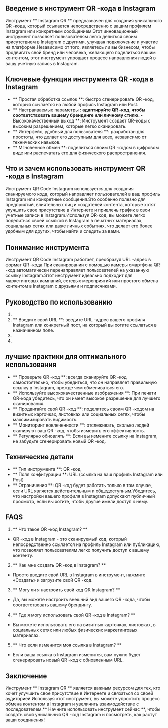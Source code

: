 ## Введение в инструмент QR -кода в Instagram

Инструмент ** Instagram QR ** предназначен для создания уникального QR -кода, который ссылается непосредственно с вашим профилем Instagram или конкретным сообщением.Этот инновационный инструмент позволяет пользователям легко делиться своим присутствием в Instagram с другими, улучшая подключение и участие на платформе.Независимо от того, являетесь ли вы бизнесом, чтобы продвигать свой бренд или человека, желающего поделиться вашим контентом, этот инструмент упрощает процесс направления людей в вашу учетную запись в Instagram.

## Ключевые функции инструмента QR -кода в Instagram

- ** Простая обработка ссылок **: быстро сгенерировать QR -код, который ссылается на любой профиль Instagram или Post.
- ** Настраиваемые параметры **: адаптируйте QR -код, чтобы соответствовать вашему брендинге или личному стилю.
-** Высококачественный выход **: Инструмент создает QR-коды с высоким разрешением, которые легко сканировать.
- ** Интерфейс, удобный для пользователя **: разработан для простоты, что делает его доступным для всех, независимо от технических навыков.
- ** Мгновенное обмен **: поделиться своим QR -кодом в цифровом виде или распечатать его для физического распространения.

## Что и зачем использовать инструмент QR -кода в Instagram

Инструмент QR Code Instagram используется для создания сканируемого кода, который направляет пользователей в ваш профиль Instagram или конкретные сообщения.Это особенно полезно для предприятий, влиятельных лиц и создателей контента, которые хотят улучшить свое присутствие в Интернете и привлечь трафик в свои учетные записи в Instagram.Используя QR-код, вы можете легко поделиться своей ссылкой в ​​Instagram в печатных материалах, социальных сетях или даже личных событиях, что делает его более удобным для других, чтобы найти и следить за вами.

## Понимание инструмента

Инструмент QR Code Instagram работает, преобразуя URL -адрес в формат QR -кода.При сканировании с помощью камеры смартфона QR -код автоматически перенаправляет пользователей на указанную ссылку Instagram.Этот инструмент идеально подходит для маркетинговых кампаний, сетевых мероприятий или простого обмена контентом в Instagram с друзьями и подписчиками.

## Руководство по использованию

1.
2. ** Введите свой URL **: введите URL -адрес вашего профиля Instagram или конкретный пост, на который вы хотите ссылаться в назначенном поле.
3.
4.

## лучшие практики для оптимального использования

- ** Проверьте QR -код **: всегда сканируйте QR -код самостоятельно, чтобы убедиться, что он направляет правильную ссылку в Instagram, прежде чем обмениваться его.
- ** Используйте высококачественные изображения **: При печати QR-кода убедитесь, что он имеет высокое разрешение для лучшего сканирования.
- ** Продвигайте свой QR -код **: поделитесь своим QR -кодом на визитных карточках, листовках или социальных сетях, чтобы максимизировать видимость.
- ** Мониторинг вовлеченности **: отслеживать, сколько людей сканируют ваш QR -код, чтобы измерить его эффективность.
- ** Регулярно обновлять **: Если вы измените ссылку на Instagram, не забудьте сгенерировать новый QR -код.

## Технические детали

- ** Тип инструмента **: QR -код
- ** Поля конфигурации **: URL (ссылка на ваш профиль Instagram или Post)
- ** Ограничения **: QR -код будет работать только в том случае, если URL является действительным и общедоступным.Убедитесь, что настройки вашего профиля в Instagram допускают публичный просмотр, если вы хотите, чтобы другие имели доступ к нему.

## FAQS

1. ** Что такое QR -код Instagram? **
- QR -код в Instagram - это сканируемый код, который непосредственно ссылается на профиль Instagram или публикацию, что позволяет пользователям легко получить доступ к вашему контенту.

2. ** Как мне создать QR -код в Instagram? **
- Просто введите свой URL в Instagram в инструмент, нажмите «Создать» и загрузите свой QR -код.

3. ** Могу ли я настроить свой код QR Instagram? **
- Да, вы можете настроить внешний вид вашего QR -кода, чтобы соответствовать вашему брендингу.

4. ** Где я могу использовать свой QR -код в Instagram? **
- Вы можете использовать его на визитных карточках, листовках, в социальных сетях или любых физических маркетинговых материалах.

5. ** Что если изменится моя ссылка в Instagram? **
- Если ваша ссылка в Instagram изменится, вам нужно будет сгенерировать новый QR -код с обновленным URL.

## Заключение

Инструмент ** Instagram QR ** является важным ресурсом для тех, кто хочет улучшить свое присутствие в Интернете и связаться со своей аудиторией.Используя этот инструмент, вы можете упростить процесс обмена контентом в Instagram и увеличить взаимодействие с последователем.** Начните использовать инструмент сейчас **, чтобы создать свой уникальный QR -код Instagram и посмотреть, как растут ваши соединения!